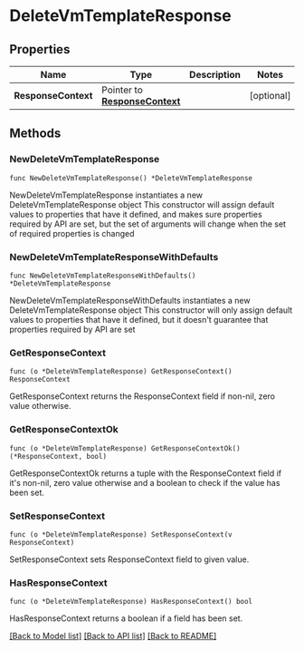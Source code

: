 # DeleteVmTemplateResponse

## Properties

Name | Type | Description | Notes
------------ | ------------- | ------------- | -------------
**ResponseContext** | Pointer to [**ResponseContext**](ResponseContext.md) |  | [optional] 

## Methods

### NewDeleteVmTemplateResponse

`func NewDeleteVmTemplateResponse() *DeleteVmTemplateResponse`

NewDeleteVmTemplateResponse instantiates a new DeleteVmTemplateResponse object
This constructor will assign default values to properties that have it defined,
and makes sure properties required by API are set, but the set of arguments
will change when the set of required properties is changed

### NewDeleteVmTemplateResponseWithDefaults

`func NewDeleteVmTemplateResponseWithDefaults() *DeleteVmTemplateResponse`

NewDeleteVmTemplateResponseWithDefaults instantiates a new DeleteVmTemplateResponse object
This constructor will only assign default values to properties that have it defined,
but it doesn't guarantee that properties required by API are set

### GetResponseContext

`func (o *DeleteVmTemplateResponse) GetResponseContext() ResponseContext`

GetResponseContext returns the ResponseContext field if non-nil, zero value otherwise.

### GetResponseContextOk

`func (o *DeleteVmTemplateResponse) GetResponseContextOk() (*ResponseContext, bool)`

GetResponseContextOk returns a tuple with the ResponseContext field if it's non-nil, zero value otherwise
and a boolean to check if the value has been set.

### SetResponseContext

`func (o *DeleteVmTemplateResponse) SetResponseContext(v ResponseContext)`

SetResponseContext sets ResponseContext field to given value.

### HasResponseContext

`func (o *DeleteVmTemplateResponse) HasResponseContext() bool`

HasResponseContext returns a boolean if a field has been set.


[[Back to Model list]](../README.md#documentation-for-models) [[Back to API list]](../README.md#documentation-for-api-endpoints) [[Back to README]](../README.md)


